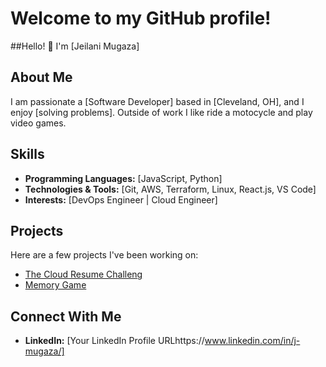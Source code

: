 # Welcome to my GitHub profile!

##Hello! 👋 I'm [Jeilani Mugaza]

## About Me

I am passionate a [Software Developer] based in [Cleveland, OH], and I enjoy [solving problems]. Outside of work I like ride a motocycle and play video games.

## Skills

- **Programming Languages:** [JavaScript, Python]
- **Technologies & Tools:** [Git, AWS, Terraform, Linux, React.js, VS Code]
- **Interests:** [DevOps Engineer | Cloud Engineer]

## Projects

Here are a few projects I've been working on:

- [The Cloud Resume Challeng](https://github.com/Jmugaza/cloud-resume-challenge)
- [Memory Game](https://github.com/Jmugaza/memory-game)


## Connect With Me

- **LinkedIn:** [Your LinkedIn Profile URLhttps://www.linkedin.com/in/j-mugaza/]


